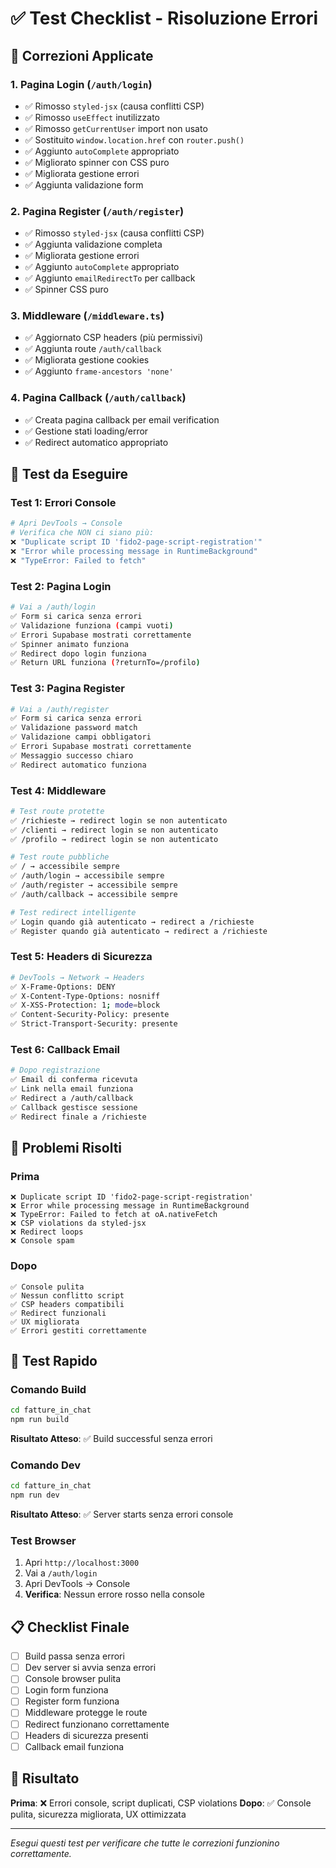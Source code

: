 # ✅ Test Checklist - Risoluzione Errori

## 🔧 Correzioni Applicate

### **1. Pagina Login (`/auth/login`)**
- ✅ Rimosso `styled-jsx` (causa conflitti CSP)
- ✅ Rimosso `useEffect` inutilizzato
- ✅ Rimosso `getCurrentUser` import non usato
- ✅ Sostituito `window.location.href` con `router.push()`
- ✅ Aggiunto `autoComplete` appropriato
- ✅ Migliorato spinner con CSS puro
- ✅ Migliorata gestione errori
- ✅ Aggiunta validazione form

### **2. Pagina Register (`/auth/register`)**
- ✅ Rimosso `styled-jsx` (causa conflitti CSP)
- ✅ Aggiunta validazione completa
- ✅ Migliorata gestione errori
- ✅ Aggiunto `autoComplete` appropriato
- ✅ Aggiunto `emailRedirectTo` per callback
- ✅ Spinner CSS puro

### **3. Middleware (`/middleware.ts`)**
- ✅ Aggiornato CSP headers (più permissivi)
- ✅ Aggiunta route `/auth/callback`
- ✅ Migliorata gestione cookies
- ✅ Aggiunto `frame-ancestors 'none'`

### **4. Pagina Callback (`/auth/callback`)**
- ✅ Creata pagina callback per email verification
- ✅ Gestione stati loading/error
- ✅ Redirect automatico appropriato

## 🧪 Test da Eseguire

### **Test 1: Errori Console**
```bash
# Apri DevTools → Console
# Verifica che NON ci siano più:
❌ "Duplicate script ID 'fido2-page-script-registration'"
❌ "Error while processing message in RuntimeBackground"
❌ "TypeError: Failed to fetch"
```

### **Test 2: Pagina Login**
```bash
# Vai a /auth/login
✅ Form si carica senza errori
✅ Validazione funziona (campi vuoti)
✅ Errori Supabase mostrati correttamente
✅ Spinner animato funziona
✅ Redirect dopo login funziona
✅ Return URL funziona (?returnTo=/profilo)
```

### **Test 3: Pagina Register**
```bash
# Vai a /auth/register
✅ Form si carica senza errori
✅ Validazione password match
✅ Validazione campi obbligatori
✅ Errori Supabase mostrati correttamente
✅ Messaggio successo chiaro
✅ Redirect automatico funziona
```

### **Test 4: Middleware**
```bash
# Test route protette
✅ /richieste → redirect login se non autenticato
✅ /clienti → redirect login se non autenticato
✅ /profilo → redirect login se non autenticato

# Test route pubbliche
✅ / → accessibile sempre
✅ /auth/login → accessibile sempre
✅ /auth/register → accessibile sempre
✅ /auth/callback → accessibile sempre

# Test redirect intelligente
✅ Login quando già autenticato → redirect a /richieste
✅ Register quando già autenticato → redirect a /richieste
```

### **Test 5: Headers di Sicurezza**
```bash
# DevTools → Network → Headers
✅ X-Frame-Options: DENY
✅ X-Content-Type-Options: nosniff
✅ X-XSS-Protection: 1; mode=block
✅ Content-Security-Policy: presente
✅ Strict-Transport-Security: presente
```

### **Test 6: Callback Email**
```bash
# Dopo registrazione
✅ Email di conferma ricevuta
✅ Link nella email funziona
✅ Redirect a /auth/callback
✅ Callback gestisce sessione
✅ Redirect finale a /richieste
```

## 🚨 Problemi Risolti

### **Prima**
```
❌ Duplicate script ID 'fido2-page-script-registration'
❌ Error while processing message in RuntimeBackground
❌ TypeError: Failed to fetch at oA.nativeFetch
❌ CSP violations da styled-jsx
❌ Redirect loops
❌ Console spam
```

### **Dopo**
```
✅ Console pulita
✅ Nessun conflitto script
✅ CSP headers compatibili
✅ Redirect funzionali
✅ UX migliorata
✅ Errori gestiti correttamente
```

## 🔄 Test Rapido

### **Comando Build**
```bash
cd fatture_in_chat
npm run build
```
**Risultato Atteso**: ✅ Build successful senza errori

### **Comando Dev**
```bash
cd fatture_in_chat
npm run dev
```
**Risultato Atteso**: ✅ Server starts senza errori console

### **Test Browser**
1. Apri `http://localhost:3000`
2. Vai a `/auth/login`
3. Apri DevTools → Console
4. **Verifica**: Nessun errore rosso nella console

## 📋 Checklist Finale

- [ ] Build passa senza errori
- [ ] Dev server si avvia senza errori
- [ ] Console browser pulita
- [ ] Login form funziona
- [ ] Register form funziona
- [ ] Middleware protegge le route
- [ ] Redirect funzionano correttamente
- [ ] Headers di sicurezza presenti
- [ ] Callback email funziona

## 🎯 Risultato

**Prima**: ❌ Errori console, script duplicati, CSP violations
**Dopo**: ✅ Console pulita, sicurezza migliorata, UX ottimizzata

---

*Esegui questi test per verificare che tutte le correzioni funzionino correttamente.* 
